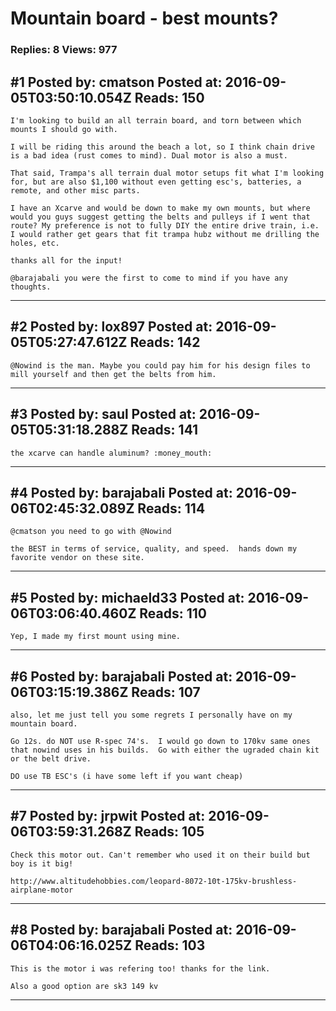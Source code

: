 # Mountain board - best mounts?

### Replies: 8 Views: 977

## \#1 Posted by: cmatson Posted at: 2016-09-05T03:50:10.054Z Reads: 150

```
I'm looking to build an all terrain board, and torn between which mounts I should go with. 

I will be riding this around the beach a lot, so I think chain drive is a bad idea (rust comes to mind). Dual motor is also a must.

That said, Trampa's all terrain dual motor setups fit what I'm looking for, but are also $1,100 without even getting esc's, batteries, a remote, and other misc parts.

I have an Xcarve and would be down to make my own mounts, but where would you guys suggest getting the belts and pulleys if I went that route? My preference is not to fully DIY the entire drive train, i.e. I would rather get gears that fit trampa hubz without me drilling the holes, etc. 

thanks all for the input! 

@barajabali you were the first to come to mind if you have any thoughts.
```

---
## \#2 Posted by: lox897 Posted at: 2016-09-05T05:27:47.612Z Reads: 142

```
@Nowind is the man. Maybe you could pay him for his design files to mill yourself and then get the belts from him.
```

---
## \#3 Posted by: saul Posted at: 2016-09-05T05:31:18.288Z Reads: 141

```
the xcarve can handle aluminum? :money_mouth:
```

---
## \#4 Posted by: barajabali Posted at: 2016-09-06T02:45:32.089Z Reads: 114

```
@cmatson you need to go with @Nowind

the BEST in terms of service, quality, and speed.  hands down my favorite vendor on these site.
```

---
## \#5 Posted by: michaeld33 Posted at: 2016-09-06T03:06:40.460Z Reads: 110

```
Yep, I made my first mount using mine.
```

---
## \#6 Posted by: barajabali Posted at: 2016-09-06T03:15:19.386Z Reads: 107

```
also, let me just tell you some regrets I personally have on my mountain board.

Go 12s. do NOT use R-spec 74's.  I would go down to 170kv same ones that nowind uses in his builds.  Go with either the ugraded chain kit or the belt drive. 

DO use TB ESC's (i have some left if you want cheap)
```

---
## \#7 Posted by: jrpwit Posted at: 2016-09-06T03:59:31.268Z Reads: 105

```
Check this motor out. Can't remember who used it on their build but boy is it big!

http://www.altitudehobbies.com/leopard-8072-10t-175kv-brushless-airplane-motor
```

---
## \#8 Posted by: barajabali Posted at: 2016-09-06T04:06:16.025Z Reads: 103

```
This is the motor i was refering too! thanks for the link.

Also a good option are sk3 149 kv
```

---
